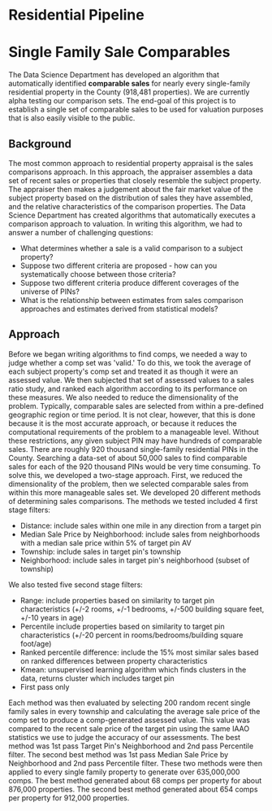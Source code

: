 # Residential Pipeline

# Single Family Sale Comparables
The Data Science Department has developed an algorithm that automatically identified **comparable sales** for nearly every single-family residential property in the County (918,481 properties). We are currently alpha testing our comparison sets. The end-goal of this project is to establish a single set of comparable sales to be used for valuation purposes that is also easily visible to the public.

## Background
The most common approach to residential property appraisal is the sales comparisons approach. In this approach, the appraiser assembles a data set of recent sales or properties that closely resemble the subject property. The appraiser then makes a judgement about the fair market value of the subject property based on the distribution of sales they have assembled, and the relative characteristics of the comparison properties.
The Data Science Department has created algorithms that automatically executes a comparison approach to valuation. In writing this algorithm, we had to answer a number of challenging questions:
- What determines whether a sale is a valid comparison to a subject property?
- Suppose two different criteria are proposed - how can you systematically choose between those criteria?
- Suppose two different criteria produce different coverages of the universe of PINs?
- What is the relationship between estimates from sales comparison approaches and estimates derived from statistical models?

## Approach
Before we began writing algorithms to find comps, we needed a way to judge whether a comp set was 'valid.' To do this, we took the average of each subject property's comp set and treated it as though it were an assessed value. We then subjected that set of assessed values to a sales ratio study, and ranked each algorithm according to its performance on these measures.
We also needed to reduce the dimensionality of the problem. Typically, comparable sales are selected from within a pre-defined geographic region or time period. It is not clear, however, that this is done because it is the most accurate approach, or because it reduces the computational requirements of the problem to a manageable level. Without these restrictions, any given subject PIN may have hundreds of comparable sales. There are roughly 920 thousand single-family residential PINs in the County. Searching a data-set of about 50,000 sales to find comparable sales for each of the 920 thousand PINs would be very time consuming.
To solve this, we developed a two-stage approach. First, we reduced the dimensionality of the problem, then we selected comparable sales from within this more manageable sales set.
We developed 20 different methods of determining sales comparisons.  The methods we tested included 4 first stage filters:

- Distance: include sales within one mile in any direction from a target pin
- Median Sale Price by Neighborhood: include sales from neighborhoods with a median sale price within 5% of target pin AV
- Township: include sales in target pin's township
- Neighborhood: include sales in target pin's neighborhood (subset of township)

We also tested five second stage filters:

- Range: include properties based on similarity to target pin characteristics (+/-2 rooms, +/-1 bedrooms, +/-500 building square feet, +/-10 years in age)
- Percentile include properties based on similarity to target pin characteristics (+/-20 percent in rooms/bedrooms/building square foot/age)
- Ranked percentile difference: include the 15% most similar sales based on ranked differences between property characteristics
- Kmean: unsupervised learning algorithm which finds clusters in the data, returns cluster which includes target pin
- First pass only

Each method was then evaluated by selecting 200 random recent single family sales in every township and calculating the average sale price of the comp set to produce a comp-generated assessed value. This value was compared to the recent sale price of the target pin using the same IAAO statistics we use to judge the accuracy of our assessments.
The best method was 1st pass Target Pin's Neighborhood and 2nd pass Percentile filter. The second best method was 1st pass Median Sale Price by Neighborhood and 2nd pass Percentile filter. These two methods were then applied to every single family property to generate over 635,000,000 comps. The best method generated about 68 comps per property for about 876,000 properties. The second best method generated about 654 comps per property for 912,000 properties.
